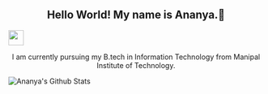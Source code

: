 <h2 align="center">Hello World!
My name is Ananya.👋</h2>
<p align='center'>

<a href="https://www.linkedin.com/in/dwitrisha/"><img height="30" src="https://github.com/stephenajulu/WaylonWalker/blob/main/icon/linkedin.png?raw=true"></a>
</p>


<p align="center">I am currently pursuing my B.tech in Information Technology from Manipal Institute of Technology.
</p>

![Ananya's Github Stats](https://github-readme-stats.vercel.app/api?username=AnanyaThapliyal2303&show_icons=true&theme=vue-dark)


